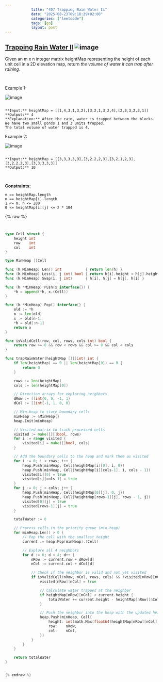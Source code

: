 ```yaml
---
            title: "407 Trapping Rain Water Ii"
            date: "2025-08-23T09:18:29+02:00"
            categories: ["leetcode"]
            tags: [go]
            layout: post
---
```

            
## [Trapping Rain Water II](https://leetcode.com/problems/trapping-rain-water-ii) ![image](https://img.shields.io/badge/Difficulty-Hard-red)

Given an m x n integer matrix heightMap representing the height of each unit cell in a 2D elevation map, return *the volume of water it can trap after raining*.

 

Example 1:

![image](https://assets.leetcode.com/uploads/2021/04/08/trap1-3d.jpg)
```

**Input:** heightMap = [[1,4,3,1,3,2],[3,2,1,3,2,4],[2,3,3,2,3,1]]
**Output:** 4
**Explanation:** After the rain, water is trapped between the blocks.
We have two small ponds 1 and 3 units trapped.
The total volume of water trapped is 4.

```

Example 2:

![image](https://assets.leetcode.com/uploads/2021/04/08/trap2-3d.jpg)
```

**Input:** heightMap = [[3,3,3,3,3],[3,2,2,2,3],[3,2,1,2,3],[3,2,2,2,3],[3,3,3,3,3]]
**Output:** 10

```

 

**Constraints:**

	m == heightMap.length
	n == heightMap[i].length
	1 <= m, n <= 200
	0 <= heightMap[i][j] <= 2 * 104

{% raw %}


```go


type Cell struct {
	height int
	row    int
	col    int
}

type MinHeap []Cell

func (h MinHeap) Len() int           { return len(h) }
func (h MinHeap) Less(i, j int) bool { return h[i].height < h[j].height }
func (h MinHeap) Swap(i, j int)      { h[i], h[j] = h[j], h[i] }

func (h *MinHeap) Push(x interface{}) {
	*h = append(*h, x.(Cell))
}

func (h *MinHeap) Pop() interface{} {
	old := *h
	n := len(old)
	x := old[n-1]
	*h = old[:n-1]
	return x
}

func isValidCell(row, col, rows, cols int) bool {
	return row >= 0 && row < rows && col >= 0 && col < cols
}

func trapRainWater(heightMap [][]int) int {
	if len(heightMap) == 0 || len(heightMap[0]) == 0 {
		return 0
	}

	rows := len(heightMap)
	cols := len(heightMap[0])

	// Direction arrays for exploring neighbors
	dRow := []int{0, 0, -1, 1}
	dCol := []int{-1, 1, 0, 0}

	// Min-heap to store boundary cells
	minHeap := &MinHeap{}
	heap.Init(minHeap)

	// Visited matrix to track processed cells
	visited := make([][]bool, rows)
	for i := range visited {
		visited[i] = make([]bool, cols)
	}

	// Add the boundary cells to the heap and mark them as visited
	for i := 0; i < rows; i++ {
		heap.Push(minHeap, Cell{heightMap[i][0], i, 0})
		heap.Push(minHeap, Cell{heightMap[i][cols-1], i, cols - 1})
		visited[i][0] = true
		visited[i][cols-1] = true
	}
	for j := 0; j < cols; j++ {
		heap.Push(minHeap, Cell{heightMap[0][j], 0, j})
		heap.Push(minHeap, Cell{heightMap[rows-1][j], rows - 1, j})
		visited[0][j] = true
		visited[rows-1][j] = true
	}

	totalWater := 0

	// Process cells in the priority queue (min-heap)
	for minHeap.Len() > 0 {
		// Pop the cell with the smallest height
		current := heap.Pop(minHeap).(Cell)

		// Explore all 4 neighbors
		for d := 0; d < 4; d++ {
			nRow := current.row + dRow[d]
			nCol := current.col + dCol[d]

			// Check if the neighbor is valid and not yet visited
			if isValidCell(nRow, nCol, rows, cols) && !visited[nRow][nCol] {
				visited[nRow][nCol] = true

				// Calculate water trapped at the neighbor
				if heightMap[nRow][nCol] < current.height {
					totalWater += current.height - heightMap[nRow][nCol]
				}

				// Push the neighbor into the heap with the updated height
				heap.Push(minHeap, Cell{
					height: int(math.Max(float64(heightMap[nRow][nCol]), float64(current.height))),
					row:    nRow,
					col:    nCol,
				})
			}
		}
	}

	return totalWater
}


{% endraw %}
```
